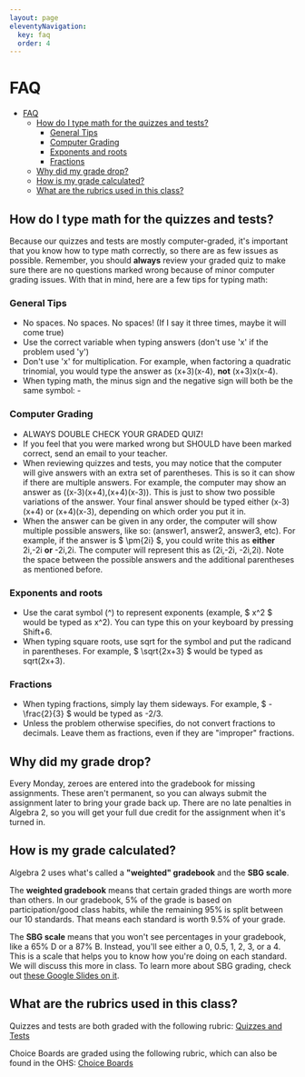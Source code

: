 ```yaml
---
layout: page
eleventyNavigation:
  key: faq
  order: 4
---
```


# FAQ

- [FAQ](#faq)
  - [How do I type math for the quizzes and tests?](#how-do-i-type-math-for-the-quizzes-and-tests)
    - [General Tips](#general-tips)
    - [Computer Grading](#computer-grading)
    - [Exponents and roots](#exponents-and-roots)
    - [Fractions](#fractions)
  - [Why did my grade drop?](#why-did-my-grade-drop)
  - [How is my grade calculated?](#how-is-my-grade-calculated)
  - [What are the rubrics used in this class?](#what-are-the-rubrics-used-in-this-class)

## How do I type math for the quizzes and tests?

Because our quizzes and tests are mostly computer-graded, it's important that you know how to type math correctly, so there are as few issues as possible. Remember, you should **always** review your graded quiz to make sure there are no questions marked wrong because of minor computer grading issues. With that in mind, here are a few tips for typing math:

### General Tips
- No spaces. No spaces. No spaces! (If I say it three times, maybe it will come true)
- Use the correct variable when typing answers (don't use 'x' if the problem used 'y')
- Don't use 'x' for multiplication. For example, when factoring a quadratic trinomial, you would type the answer as (x+3)(x-4), **not** (x+3)x(x-4).
- When typing math, the minus sign and the negative sign will both be the same symbol: -
### Computer Grading
- ALWAYS DOUBLE CHECK YOUR GRADED QUIZ!
- If you feel that you were marked wrong but SHOULD have been marked correct, send an email to your teacher.
- When reviewing quizzes and tests, you may notice that the computer will give answers with an extra set of parentheses. This is so it can show if there are multiple answers. For example, the computer may show an answer as ((x-3)(x+4),(x+4)(x-3)). This is just to show two possible variations of the answer. Your final answer should be typed either (x-3)(x+4) or (x+4)(x-3), depending on which order you put it in.
- When the answer can be given in any order, the computer will show multiple possible answers, like so: (answer1, answer2, answer3, etc). For example, if the answer is $ \pm{2i} $, you could write this as **either** 2i,-2i **or** -2i,2i. The computer will represent this as (2i,-2i, -2i,2i). Note the space between the possible answers and the additional parentheses as mentioned before.
### Exponents and roots
- Use the carat symbol (^) to represent exponents (example, $ x^2 $ would be typed as x^2). You can type this on your keyboard by pressing Shift+6.
- When typing square roots, use sqrt for the symbol and put the radicand in parentheses. For example, $ \sqrt{2x+3} $ would be typed as sqrt(2x+3).
### Fractions
- When typing fractions, simply lay them sideways. For example, $ -\frac{2}{3} $ would be typed as -2/3.
- Unless the problem otherwise specifies, do not convert fractions to decimals. Leave them as fractions, even if they are "improper" fractions.

## Why did my grade drop?

Every Monday, zeroes are entered into the gradebook for missing assignments. These aren't permanent, so you can always submit the assignment later to bring your grade back up. There are no late penalties in Algebra 2, so you will get your full due credit for the assignment when it's turned in.

## How is my grade calculated?

Algebra 2 uses what's called a **"weighted" gradebook** and the **SBG scale**.

The **weighted gradebook** means that certain graded things are worth more than others. In our gradebook, 5% of the grade is based on participation/good class habits, while the remaining 95% is split between our 10 standards. That means each standard is worth 9.5% of your grade.

The **SBG scale** means that you won't see percentages in your gradebook, like a 65% D or a 87% B. Instead, you'll see either a 0, 0.5, 1, 2, 3, or a 4. This is a scale that helps you to know how you're doing on each standard. We will discuss this more in class. To learn more about SBG grading, check out [these Google Slides on it](https://docs.google.com/presentation/d/1W0EomYViRDbODLDPeyern5UG56FRI6eh6QtGAlsinOw/edit?usp=sharing).

## What are the rubrics used in this class?

Quizzes and tests are both graded with the following rubric: [Quizzes and Tests](https://docs.google.com/document/d/1QaCUXfRbc79vPHXj529y_8ODSwO231aziewdPndzuEM/edit?usp=sharing)

Choice Boards are graded using the following rubric, which can also be found in the OHS: [Choice Boards](https://docs.google.com/document/d/12zhZw3zqikMRYHgt1fOng_Cey6BzHLL1GJw9BgYcskk/edit?usp=sharing)